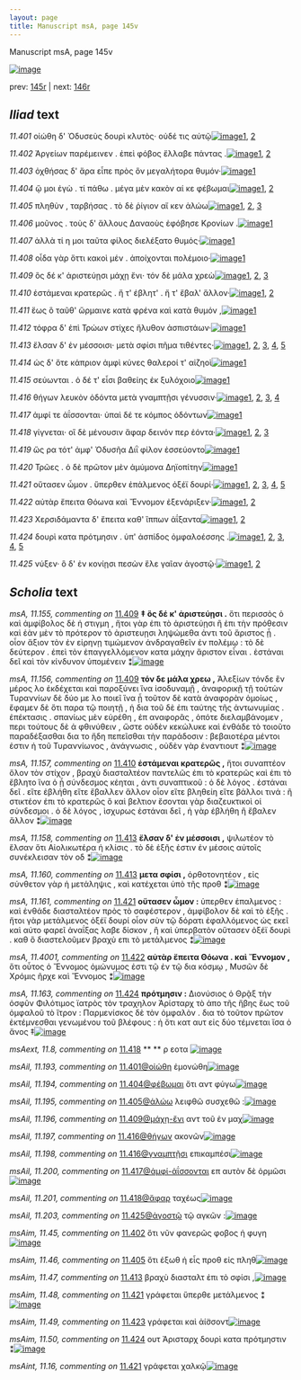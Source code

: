 ```yaml
---
layout: page
title: Manuscript msA, page 145v
---
```


Manuscript msA, page 145v

[![image](http://www.homermultitext.org/iipsrv?OBJ=IIP,1.0&FIF=/project/homer/pyramidal/deepzoom/hmt/vaimg/2017a/VA145VN_0647.tif&WID=100&CVT=JPEG)](http://www.homermultitext.org/ict2/?urn=urn:cite2:hmt:vaimg.2017a:VA145VN_0647)

prev:  [145r](../145r/) | next:  [146r](../146r/)

## *Iliad* text

*11.401* <a id="11.401"/> οἰώθη δ' Ὀδυσεὺς δουρὶ κλυτὸς· οὐδέ τις αὐτῷ[![image](http://www.homermultitext.org/iipsrv?OBJ=IIP,1.0&FIF=/project/homer/pyramidal/deepzoom/hmt/vaimg/2017a/VA145VN_0647.tif&RGN=0.508,0.2282,0.388,0.0278&WID=1000&CVT=JPEG)](http://www.homermultitext.org/ict2/?urn=urn:cite2:hmt:vaimg.2017a:VA145VN_0647@0.508,0.2282,0.388,0.0278)[1](#msAil_11.193), [2](#msA_11.164)

*11.402* <a id="11.402"/> Ἀργείων παρέμεινεν . ἐπεὶ φόβος ἔλλαβε πάντας .[![image](http://www.homermultitext.org/iipsrv?OBJ=IIP,1.0&FIF=/project/homer/pyramidal/deepzoom/hmt/vaimg/2017a/VA145VN_0647.tif&RGN=0.502,0.25,0.421,0.0233&WID=1000&CVT=JPEG)](http://www.homermultitext.org/ict2/?urn=urn:cite2:hmt:vaimg.2017a:VA145VN_0647@0.502,0.25,0.421,0.0233)[1](#msAim_11.45), [2](#msA_11.164)

*11.403* <a id="11.403"/> ὀχθήσας δ' ἄρα εἶπε πρὸς ὃν μεγαλήτορα θυμόν·[![image](http://www.homermultitext.org/iipsrv?OBJ=IIP,1.0&FIF=/project/homer/pyramidal/deepzoom/hmt/vaimg/2017a/VA145VN_0647.tif&RGN=0.507,0.2703,0.417,0.0225&WID=1000&CVT=JPEG)](http://www.homermultitext.org/ict2/?urn=urn:cite2:hmt:vaimg.2017a:VA145VN_0647@0.507,0.2703,0.417,0.0225)[1](#msA_11.164)

*11.404* <a id="11.404"/> ᾤ μοι ἐγὼ . τί πάθω . μέγα μὲν κακὸν αί κε φέβωμαι[![image](http://www.homermultitext.org/iipsrv?OBJ=IIP,1.0&FIF=/project/homer/pyramidal/deepzoom/hmt/vaimg/2017a/VA145VN_0647.tif&RGN=0.504,0.2883,0.415,0.0225&WID=1000&CVT=JPEG)](http://www.homermultitext.org/ict2/?urn=urn:cite2:hmt:vaimg.2017a:VA145VN_0647@0.504,0.2883,0.415,0.0225)[1](#msAil_11.194), [2](#msA_11.164)

*11.405* <a id="11.405"/> πληθὺν , ταρβήσας . τὸ δὲ ῥίγιον αἴ κεν ἁλώω[![image](http://www.homermultitext.org/iipsrv?OBJ=IIP,1.0&FIF=/project/homer/pyramidal/deepzoom/hmt/vaimg/2017a/VA145VN_0647.tif&RGN=0.51,0.3041,0.394,0.0233&WID=1000&CVT=JPEG)](http://www.homermultitext.org/ict2/?urn=urn:cite2:hmt:vaimg.2017a:VA145VN_0647@0.51,0.3041,0.394,0.0233)[1](#msAim_11.46), [2](#msAil_11.195), [3](#msA_11.164)

*11.406* <a id="11.406"/> μοῦνος . τοὺς δ' ἄλλους Δαναοὺς ἐφόβησε Κρονίων .[![image](http://www.homermultitext.org/iipsrv?OBJ=IIP,1.0&FIF=/project/homer/pyramidal/deepzoom/hmt/vaimg/2017a/VA145VN_0647.tif&RGN=0.508,0.3228,0.422,0.024&WID=1000&CVT=JPEG)](http://www.homermultitext.org/ict2/?urn=urn:cite2:hmt:vaimg.2017a:VA145VN_0647@0.508,0.3228,0.422,0.024)[1](#msA_11.164)

*11.407* <a id="11.407"/> ἀλλὰ τί η μοι ταῦτα φίλος διελέξατο θυμός·[![image](http://www.homermultitext.org/iipsrv?OBJ=IIP,1.0&FIF=/project/homer/pyramidal/deepzoom/hmt/vaimg/2017a/VA145VN_0647.tif&RGN=0.509,0.3423,0.382,0.0248&WID=1000&CVT=JPEG)](http://www.homermultitext.org/ict2/?urn=urn:cite2:hmt:vaimg.2017a:VA145VN_0647@0.509,0.3423,0.382,0.0248)[1](#msA_11.164)

*11.408* <a id="11.408"/> οἶδα γὰρ ὅττι κακοὶ μέν . ἀποίχονται πολέμοιο·[![image](http://www.homermultitext.org/iipsrv?OBJ=IIP,1.0&FIF=/project/homer/pyramidal/deepzoom/hmt/vaimg/2017a/VA145VN_0647.tif&RGN=0.509,0.3604,0.387,0.027&WID=1000&CVT=JPEG)](http://www.homermultitext.org/ict2/?urn=urn:cite2:hmt:vaimg.2017a:VA145VN_0647@0.509,0.3604,0.387,0.027)[1](#msA_11.164)

*11.409* <a id="11.409"/> ὃς δέ κ' ἀριστεύῃσι μάχῃ ἔνι· τόν δὲ μάλα χρεὼ[![image](http://www.homermultitext.org/iipsrv?OBJ=IIP,1.0&FIF=/project/homer/pyramidal/deepzoom/hmt/vaimg/2017a/VA145VN_0647.tif&RGN=0.51,0.3814,0.406,0.024&WID=1000&CVT=JPEG)](http://www.homermultitext.org/ict2/?urn=urn:cite2:hmt:vaimg.2017a:VA145VN_0647@0.51,0.3814,0.406,0.024)[1](#msA_11.156), [2](#msA_11.155), [3](#msA_11.164)

*11.410* <a id="11.410"/> ἑστάμεναι κρατερῶς . ἤ τ' έβλητ' . ἤ τ' ἔβαλ' ἄλλον·[![image](http://www.homermultitext.org/iipsrv?OBJ=IIP,1.0&FIF=/project/homer/pyramidal/deepzoom/hmt/vaimg/2017a/VA145VN_0647.tif&RGN=0.508,0.4009,0.402,0.0225&WID=1000&CVT=JPEG)](http://www.homermultitext.org/ict2/?urn=urn:cite2:hmt:vaimg.2017a:VA145VN_0647@0.508,0.4009,0.402,0.0225)[1](#msA_11.157), [2](#msA_11.164)

*11.411* <a id="11.411"/> ἕως ὃ ταῦθ' ὥρμαινε κατὰ φρένα καὶ κατὰ θυμόν ,[![image](http://www.homermultitext.org/iipsrv?OBJ=IIP,1.0&FIF=/project/homer/pyramidal/deepzoom/hmt/vaimg/2017a/VA145VN_0647.tif&RGN=0.506,0.4167,0.404,0.0233&WID=1000&CVT=JPEG)](http://www.homermultitext.org/ict2/?urn=urn:cite2:hmt:vaimg.2017a:VA145VN_0647@0.506,0.4167,0.404,0.0233)[1](#msA_11.164)

*11.412* <a id="11.412"/> τόφρα δ' ἐπὶ Τρώων στίχες ἤλυθον ἀσπιστάων·[![image](http://www.homermultitext.org/iipsrv?OBJ=IIP,1.0&FIF=/project/homer/pyramidal/deepzoom/hmt/vaimg/2017a/VA145VN_0647.tif&RGN=0.505,0.4369,0.387,0.0233&WID=1000&CVT=JPEG)](http://www.homermultitext.org/ict2/?urn=urn:cite2:hmt:vaimg.2017a:VA145VN_0647@0.505,0.4369,0.387,0.0233)[1](#msA_11.164)

*11.413* <a id="11.413"/> ἔλσαν δ' ἐν μέσσοισι· μετὰ σφίσι πῆμα τιθέντες·[![image](http://www.homermultitext.org/iipsrv?OBJ=IIP,1.0&FIF=/project/homer/pyramidal/deepzoom/hmt/vaimg/2017a/VA145VN_0647.tif&RGN=0.504,0.4565,0.408,0.0248&WID=1000&CVT=JPEG)](http://www.homermultitext.org/ict2/?urn=urn:cite2:hmt:vaimg.2017a:VA145VN_0647@0.504,0.4565,0.408,0.0248)[1](#msA_11.158), [2](#msAim_11.47), [3](#msA_11.160), [4](#msA_11.159), [5](#msA_11.164)

*11.414* <a id="11.414"/> ὡς δ' ὅτε κάπριον ἀμφὶ κύνες θαλεροί τ' αἰζηοὶ[![image](http://www.homermultitext.org/iipsrv?OBJ=IIP,1.0&FIF=/project/homer/pyramidal/deepzoom/hmt/vaimg/2017a/VA145VN_0647.tif&RGN=0.502,0.473,0.422,0.024&WID=1000&CVT=JPEG)](http://www.homermultitext.org/ict2/?urn=urn:cite2:hmt:vaimg.2017a:VA145VN_0647@0.502,0.473,0.422,0.024)[1](#msA_11.164)

*11.415* <a id="11.415"/> σεύωνται . ὁ δέ τ' εἶσι βαθείης ἐκ ξυλόχοιο[![image](http://www.homermultitext.org/iipsrv?OBJ=IIP,1.0&FIF=/project/homer/pyramidal/deepzoom/hmt/vaimg/2017a/VA145VN_0647.tif&RGN=0.507,0.4925,0.381,0.0233&WID=1000&CVT=JPEG)](http://www.homermultitext.org/ict2/?urn=urn:cite2:hmt:vaimg.2017a:VA145VN_0647@0.507,0.4925,0.381,0.0233)[1](#msA_11.164)

*11.416* <a id="11.416"/> θήγων λευκὸν ὀδόντα μετὰ γναμπτῇσι γένυσσιν·[![image](http://www.homermultitext.org/iipsrv?OBJ=IIP,1.0&FIF=/project/homer/pyramidal/deepzoom/hmt/vaimg/2017a/VA145VN_0647.tif&RGN=0.501,0.512,0.411,0.0263&WID=1000&CVT=JPEG)](http://www.homermultitext.org/ict2/?urn=urn:cite2:hmt:vaimg.2017a:VA145VN_0647@0.501,0.512,0.411,0.0263)[1](#msAil_11.197), [2](#msAil_11.198), [3](#msAil_11.199), [4](#msA_11.164)

*11.417* <a id="11.417"/> ἀμφί τε ἀΐσσονται· ὑπαὶ δέ τε κόμπος ὀδόντων[![image](http://www.homermultitext.org/iipsrv?OBJ=IIP,1.0&FIF=/project/homer/pyramidal/deepzoom/hmt/vaimg/2017a/VA145VN_0647.tif&RGN=0.502,0.5315,0.395,0.0248&WID=1000&CVT=JPEG)](http://www.homermultitext.org/ict2/?urn=urn:cite2:hmt:vaimg.2017a:VA145VN_0647@0.502,0.5315,0.395,0.0248)[1](#msA_11.164)

*11.418* <a id="11.418"/> γίγνεται· οἳ δὲ μένουσιν ἄφαρ δεινόν περ ἐόντα·[![image](http://www.homermultitext.org/iipsrv?OBJ=IIP,1.0&FIF=/project/homer/pyramidal/deepzoom/hmt/vaimg/2017a/VA145VN_0647.tif&RGN=0.499,0.5511,0.398,0.024&WID=1000&CVT=JPEG)](http://www.homermultitext.org/ict2/?urn=urn:cite2:hmt:vaimg.2017a:VA145VN_0647@0.499,0.5511,0.398,0.024)[1](#msAil_11.201), [2](#msAext_11.8), [3](#msA_11.164)

*11.419* <a id="11.419"/> ὥς ρα τότ' ἀμφ' Ὀδυσῆα Διῒ φίλον ἐσσεύοντο[![image](http://www.homermultitext.org/iipsrv?OBJ=IIP,1.0&FIF=/project/homer/pyramidal/deepzoom/hmt/vaimg/2017a/VA145VN_0647.tif&RGN=0.507,0.5691,0.374,0.0248&WID=1000&CVT=JPEG)](http://www.homermultitext.org/ict2/?urn=urn:cite2:hmt:vaimg.2017a:VA145VN_0647@0.507,0.5691,0.374,0.0248)[1](#msA_11.164)

*11.420* <a id="11.420"/> Τρῶες . ὁ δὲ πρῶτον μὲν ἀμύμονα Δηϊοπίτην[![image](http://www.homermultitext.org/iipsrv?OBJ=IIP,1.0&FIF=/project/homer/pyramidal/deepzoom/hmt/vaimg/2017a/VA145VN_0647.tif&RGN=0.509,0.5871,0.395,0.024&WID=1000&CVT=JPEG)](http://www.homermultitext.org/ict2/?urn=urn:cite2:hmt:vaimg.2017a:VA145VN_0647@0.509,0.5871,0.395,0.024)[1](#msA_11.164)

*11.421* <a id="11.421"/> οὔτασεν ὦμον . ὕπερθεν ἐπάλμενος ὀξέϊ δουρί·[![image](http://www.homermultitext.org/iipsrv?OBJ=IIP,1.0&FIF=/project/homer/pyramidal/deepzoom/hmt/vaimg/2017a/VA145VN_0647.tif&RGN=0.51,0.6074,0.408,0.0263&WID=1000&CVT=JPEG)](http://www.homermultitext.org/ict2/?urn=urn:cite2:hmt:vaimg.2017a:VA145VN_0647@0.51,0.6074,0.408,0.0263)[1](#msAext_11.9), [2](#msAim_11.48), [3](#msA_11.161), [4](#msA_11.164), [5](#msAint_11.16)

*11.422* <a id="11.422"/> αὐτὰρ ἔπειτα Θόωνα καὶ Ἔννομον ἐξενάριξεν·[![image](http://www.homermultitext.org/iipsrv?OBJ=IIP,1.0&FIF=/project/homer/pyramidal/deepzoom/hmt/vaimg/2017a/VA145VN_0647.tif&RGN=0.51,0.6254,0.41,0.0285&WID=1000&CVT=JPEG)](http://www.homermultitext.org/ict2/?urn=urn:cite2:hmt:vaimg.2017a:VA145VN_0647@0.51,0.6254,0.41,0.0285)[1](#msA_11.4001), [2](#msA_11.164)

*11.423* <a id="11.423"/> Χερσιδάμαντα δ' ἔπειτα καθ' ἵππων ἀΐξαντα[![image](http://www.homermultitext.org/iipsrv?OBJ=IIP,1.0&FIF=/project/homer/pyramidal/deepzoom/hmt/vaimg/2017a/VA145VN_0647.tif&RGN=0.506,0.6449,0.43,0.027&WID=1000&CVT=JPEG)](http://www.homermultitext.org/ict2/?urn=urn:cite2:hmt:vaimg.2017a:VA145VN_0647@0.506,0.6449,0.43,0.027)[1](#msAim_11.49), [2](#msA_11.164)

*11.424* <a id="11.424"/> δουρὶ κατα πρότμησιν . ὑπ' ἀσπίδος ὀμφαλοέσσης .[![image](http://www.homermultitext.org/iipsrv?OBJ=IIP,1.0&FIF=/project/homer/pyramidal/deepzoom/hmt/vaimg/2017a/VA145VN_0647.tif&RGN=0.516,0.6644,0.407,0.0233&WID=1000&CVT=JPEG)](http://www.homermultitext.org/ict2/?urn=urn:cite2:hmt:vaimg.2017a:VA145VN_0647@0.516,0.6644,0.407,0.0233)[1](#msA_11.163), [2](#msA_11.162), [3](#msAil_11.202), [4](#msAim_11.50), [5](#msA_11.164)

*11.425* <a id="11.425"/> νύξεν· ὃ δ' ἐν κονίῃσι πεσὼν ἕλε γαῖαν ἀγοστῷ·[![image](http://www.homermultitext.org/iipsrv?OBJ=IIP,1.0&FIF=/project/homer/pyramidal/deepzoom/hmt/vaimg/2017a/VA145VN_0647.tif&RGN=0.508,0.6817,0.405,0.027&WID=1000&CVT=JPEG)](http://www.homermultitext.org/ict2/?urn=urn:cite2:hmt:vaimg.2017a:VA145VN_0647@0.508,0.6817,0.405,0.027)[1](#msAil_11.203), [2](#msA_11.164)

## *Scholia* text

*msA, 11.155, commenting on* [11.409](#11.409)  <a id="msA_11.155"/> **‡ ὃς δέ κ' ἀριστεύῃσι .** ὅτι περισσὸς ὁ καὶ ἀμφίβολος δὲ ἡ στιγμη , ἤτοι γὰρ ἐπι τὸ ἀριστεύῃσι ἢ ἐπι τὴν πρόθεσιν καὶ ἐὰν μὲν τὸ πρότερον τὸ ἀριστευῃσι ληψώμεθα ἀντι τοῦ ἄριστος ᾖ . οἶον ἄξιον τὸν ἐν εἰρηνῃ τιμώμενον ἀνδραγαθεῖν ἐν πολέμῳ : τὸ δὲ δεύτερον . ἐπεὶ τὸν ἐπαγγελλόμενον κατα μάχην ἄριστον εἶναι . ἑστάναι δεῖ καὶ τὸν κίνδυνον ὑπομένειν ⁑[![image](http://www.homermultitext.org/iipsrv?OBJ=IIP,1.0&FIF=/project/homer/pyramidal/deepzoom/hmt/vaimg/2017a/VA145VN_0647.tif&RGN=0.208,0.2056,0.231,0.1245&WID=1000&CVT=JPEG)](http://www.homermultitext.org/ict2/?urn=urn:cite2:hmt:vaimg.2017a:VA145VN_0647@0.208,0.2056,0.231,0.1245)

*msA, 11.156, commenting on* [11.409](#11.409)  <a id="msA_11.156"/> **τόν δε μάλα χρεω ,** Ἀλεξίων τόνδε ἓν μέρος λο ἐκδέχεται καὶ παροξύνει ἵνα ἰσοδυναμῇ , ἀναφορικῇ τῇ τούτὼν Τυραννίων δὲ δύο με λο ποιεῖ ἵνα ᾖ τοῦτον δὲ κατὰ ἀναφορὰν ὁμοίως , ἔφαμεν δὲ ὅτι παρα τῷ ποιητῇ , ἡ δια τοῦ δὲ ἐπι ταύτης τῆς ἀντωνυμίας . ἐπέκτασις . σπανίως μὲν εὑρέθη , ἐπ αναφορᾶς , ὁπότε διελαμβάνομεν , περι τούτους δὲ ἀ φθινύθειν , ὥστε οὐδὲν κεκώλυκε καὶ ἐνθάδε τὸ τοιοῦτο παραδέξασθαι δια το ἤδη πεπεῖσθαι τὴν παράδοσιν : βεβαιοτέρα μέντοι ἐστιν ἡ τοῦ Τυραννίωνος , ἀνάγνωσις , οὐδὲν γὰρ ἐναντιουτ ⁑[![image](http://www.homermultitext.org/iipsrv?OBJ=IIP,1.0&FIF=/project/homer/pyramidal/deepzoom/hmt/vaimg/2017a/VA145VN_0647.tif&RGN=0.221,0.3256,0.249,0.183&WID=1000&CVT=JPEG)](http://www.homermultitext.org/ict2/?urn=urn:cite2:hmt:vaimg.2017a:VA145VN_0647@0.221,0.3256,0.249,0.183)

*msA, 11.157, commenting on* [11.410](#11.410)  <a id="msA_11.157"/> **ἑστάμεναι κρατερῶς ,** ἥτοι συναπτέον ὅλον τὸν στίχον , βραχὺ διασταλτέον παντελῶς ἐπι τὸ κρατερῶς καὶ ἐπι τὸ ἔβλητο ἵνα ὁ ᾗ σύνδεσμος κέηται , ἀντι συναπτικοῦ : ὁ δὲ λόγος . ἑστάναι δεῖ . εἴτε ἐβλήθη εἴτε ἔβαλλεν ἄλλον οἶον εἴτε βληθείη εἴτε βάλλοι τινά : ἢ στικτέον ἐπι τὸ κρατερῶς ὃ καὶ βελτιον ἔσονται γὰρ διαζευκτικοὶ οἱ σύνδεσμοι . ὁ δὲ λόγος , ὶσχυρως ἑστάναι δεῖ , ἠ γὰρ ἐβλήθη ἢ ἔβαλεν ἄλλον ⁑[![image](http://www.homermultitext.org/iipsrv?OBJ=IIP,1.0&FIF=/project/homer/pyramidal/deepzoom/hmt/vaimg/2017a/VA145VN_0647.tif&RGN=0.237,0.5064,0.241,0.1335&WID=1000&CVT=JPEG)](http://www.homermultitext.org/ict2/?urn=urn:cite2:hmt:vaimg.2017a:VA145VN_0647@0.237,0.5064,0.241,0.1335)

*msA, 11.158, commenting on* [11.413](#11.413)  <a id="msA_11.158"/> **ἔλσαν δ' ἐν μέσσοισι ,** ψιλωτέον τὸ ἔλσαν ὅτι Αἰολικωτέρα ἡ κλίσις . τὸ δὲ ἑξῆς ἐστιν ἐν μέσοις αὐτοῖς συνέκλεισαν τὸν οδ ⁑[![image](http://www.homermultitext.org/iipsrv?OBJ=IIP,1.0&FIF=/project/homer/pyramidal/deepzoom/hmt/vaimg/2017a/VA145VN_0647.tif&RGN=0.24,0.6332,0.247,0.0413&WID=1000&CVT=JPEG)](http://www.homermultitext.org/ict2/?urn=urn:cite2:hmt:vaimg.2017a:VA145VN_0647@0.24,0.6332,0.247,0.0413)

*msA, 11.160, commenting on* [11.413](#11.413)  <a id="msA_11.160"/> **μετα σφίσι ,** ὀρθοτονητέον , εἰς σύνθετον γὰρ ἡ μετάληψις , καὶ κατέχεται ὑπὸ τῆς προθ ⁑[![image](http://www.homermultitext.org/iipsrv?OBJ=IIP,1.0&FIF=/project/homer/pyramidal/deepzoom/hmt/vaimg/2017a/VA145VN_0647.tif&RGN=0.254,0.7194,0.39,0.0338&WID=1000&CVT=JPEG)](http://www.homermultitext.org/ict2/?urn=urn:cite2:hmt:vaimg.2017a:VA145VN_0647@0.254,0.7194,0.39,0.0338)

*msA, 11.161, commenting on* [11.421](#11.421)  <a id="msA_11.161"/> **οὔτασεν ὦμον :** ὑπερθεν ἑπαλμενος : καὶ ἐνθάδε διασταλτέον πρὸς τὸ σαφέστερον , ἀμφίβολον δὲ καὶ τὸ ἑξῆς . ἤτοι γὰρ μετάλμενος ὀξέϊ δουρί οἶον σὺν τῷ δόρατι ἐφαλλόμενος ὡς εκεῖ καὶ αὐτο φαρεῖ ἀναΐξας λαβε δίσκον , ἢ καὶ ὑπερβατὸν οὔτασεν ὀξέϊ δουρὶ . καθ ὃ διαστελοῦμεν βραχὺ επι τὸ μετάλμενος ⁑[![image](http://www.homermultitext.org/iipsrv?OBJ=IIP,1.0&FIF=/project/homer/pyramidal/deepzoom/hmt/vaimg/2017a/VA145VN_0647.tif&RGN=0.25,0.7247,0.687,0.054&WID=1000&CVT=JPEG)](http://www.homermultitext.org/ict2/?urn=urn:cite2:hmt:vaimg.2017a:VA145VN_0647@0.25,0.7247,0.687,0.054)

*msA, 11.4001, commenting on* [11.422](#11.422)  <a id="msA_11.4001"/> **αὐτὰρ ἔπειτα Θόωνα . καὶ Ἔννομον ,** ὅτι οὗτος ὁ Ἔννομος ὁμώνυμος ἐστι τῷ ἐν τῷ δια κόσμῳ , Μυσῶν δὲ Χρόμις ῆρχε καὶ Ἔννομος ⁑[![image](http://www.homermultitext.org/iipsrv?OBJ=IIP,1.0&FIF=/project/homer/pyramidal/deepzoom/hmt/vaimg/2017a/VA145VN_0647.tif&RGN=0.249,0.7517,0.687,0.0413&WID=1000&CVT=JPEG)](http://www.homermultitext.org/ict2/?urn=urn:cite2:hmt:vaimg.2017a:VA145VN_0647@0.249,0.7517,0.687,0.0413)

*msA, 11.163, commenting on* [11.424](#11.424)  <a id="msA_11.163"/> **πρότμησιν :** Διονύσιος ὁ Θρᾷξ τὴν ὀσφῦν Φιλότιμος ϊατρὸς τὸν τραχηλον Ἀρίσταρχ τὸ ἀπο τῆς ἥβης ἕως τοῦ ὀμφαλοῦ τὸ ἴτρον : Παρμενίσκος δὲ τὸν ὀμφαλὸν . δια τὸ τοῦτον πρῶτον ἐκτέμνεσθαι γενωμένου τοῦ βλέφους : ἠ ὅτι κατ αυτ εἰς δύο τέμνεται ἴσα ὁ ἄνος ‡[![image](http://www.homermultitext.org/iipsrv?OBJ=IIP,1.0&FIF=/project/homer/pyramidal/deepzoom/hmt/vaimg/2017a/VA145VN_0647.tif&RGN=0.253,0.7922,0.677,0.0465&WID=1000&CVT=JPEG)](http://www.homermultitext.org/ict2/?urn=urn:cite2:hmt:vaimg.2017a:VA145VN_0647@0.253,0.7922,0.677,0.0465)

*msAext, 11.8, commenting on* [11.418](#11.418)  <a id="msAext_11.8"/> **					 				** 					 ρ εoτα 					 				[![image](http://www.homermultitext.org/iipsrv?OBJ=IIP,1.0&FIF=/project/homer/pyramidal/deepzoom/hmt/vaimg/2017a/VA145VN_0647.tif&RGN=0.109,0.5536,0.029,0.0173&WID=1000&CVT=JPEG)](http://www.homermultitext.org/ict2/?urn=urn:cite2:hmt:vaimg.2017a:VA145VN_0647@0.109,0.5536,0.029,0.0173)

*msAil, 11.193, commenting on* [11.401@οἰώθη](#11.401@οἰώθη)  <a id="msAil_11.193"/> ἐμονώθη[![image](http://www.homermultitext.org/iipsrv?OBJ=IIP,1.0&FIF=/project/homer/pyramidal/deepzoom/hmt/vaimg/2017a/VA145VN_0647.tif&RGN=0.524,0.2161,0.062,0.015&WID=1000&CVT=JPEG)](http://www.homermultitext.org/ict2/?urn=urn:cite2:hmt:vaimg.2017a:VA145VN_0647@0.524,0.2161,0.062,0.015)

*msAil, 11.194, commenting on* [11.404@φέβωμαι](#11.404@φέβωμαι)  <a id="msAil_11.194"/> ὅτι αντ φύγω[![image](http://www.homermultitext.org/iipsrv?OBJ=IIP,1.0&FIF=/project/homer/pyramidal/deepzoom/hmt/vaimg/2017a/VA145VN_0647.tif&RGN=0.871,0.2843,0.046,0.0143&WID=1000&CVT=JPEG)](http://www.homermultitext.org/ict2/?urn=urn:cite2:hmt:vaimg.2017a:VA145VN_0647@0.871,0.2843,0.046,0.0143)

*msAil, 11.195, commenting on* [11.405@ἁλώω](#11.405@ἁλώω)  <a id="msAil_11.195"/> λειφθῶ συσχεθῶ :[![image](http://www.homermultitext.org/iipsrv?OBJ=IIP,1.0&FIF=/project/homer/pyramidal/deepzoom/hmt/vaimg/2017a/VA145VN_0647.tif&RGN=0.842,0.3001,0.082,0.015&WID=1000&CVT=JPEG)](http://www.homermultitext.org/ict2/?urn=urn:cite2:hmt:vaimg.2017a:VA145VN_0647@0.842,0.3001,0.082,0.015)

*msAil, 11.196, commenting on* [11.409@μάχῃ-ἔνι](#11.409@μάχῃ-ἔνι)  <a id="msAil_11.196"/> αντ τοῦ ἐν μαχ[![image](http://www.homermultitext.org/iipsrv?OBJ=IIP,1.0&FIF=/project/homer/pyramidal/deepzoom/hmt/vaimg/2017a/VA145VN_0647.tif&RGN=0.694,0.3743,0.057,0.018&WID=1000&CVT=JPEG)](http://www.homermultitext.org/ict2/?urn=urn:cite2:hmt:vaimg.2017a:VA145VN_0647@0.694,0.3743,0.057,0.018)

*msAil, 11.197, commenting on* [11.416@θήγων](#11.416@θήγων)  <a id="msAil_11.197"/> ακονῶν[![image](http://www.homermultitext.org/iipsrv?OBJ=IIP,1.0&FIF=/project/homer/pyramidal/deepzoom/hmt/vaimg/2017a/VA145VN_0647.tif&RGN=0.53,0.5056,0.04,0.018&WID=1000&CVT=JPEG)](http://www.homermultitext.org/ict2/?urn=urn:cite2:hmt:vaimg.2017a:VA145VN_0647@0.53,0.5056,0.04,0.018)

*msAil, 11.198, commenting on* [11.416@γναμπτῇσι](#11.416@γναμπτῇσι)  <a id="msAil_11.198"/> επικαμπέσι[![image](http://www.homermultitext.org/iipsrv?OBJ=IIP,1.0&FIF=/project/homer/pyramidal/deepzoom/hmt/vaimg/2017a/VA145VN_0647.tif&RGN=0.768,0.5079,0.071,0.0143&WID=1000&CVT=JPEG)](http://www.homermultitext.org/ict2/?urn=urn:cite2:hmt:vaimg.2017a:VA145VN_0647@0.768,0.5079,0.071,0.0143)

*msAil, 11.200, commenting on* [11.417@ἀμφί-ἀΐσσονται](#11.417@ἀμφί-ἀΐσσονται)  <a id="msAil_11.200"/> επ αυτὸν δὲ ὁρμῶσι[![image](http://www.homermultitext.org/iipsrv?OBJ=IIP,1.0&FIF=/project/homer/pyramidal/deepzoom/hmt/vaimg/2017a/VA145VN_0647.tif&RGN=0.543,0.5259,0.091,0.0135&WID=1000&CVT=JPEG)](http://www.homermultitext.org/ict2/?urn=urn:cite2:hmt:vaimg.2017a:VA145VN_0647@0.543,0.5259,0.091,0.0135)

*msAil, 11.201, commenting on* [11.418@ἄφαρ](#11.418@ἄφαρ)  <a id="msAil_11.201"/> ταχέως[![image](http://www.homermultitext.org/iipsrv?OBJ=IIP,1.0&FIF=/project/homer/pyramidal/deepzoom/hmt/vaimg/2017a/VA145VN_0647.tif&RGN=0.724,0.5461,0.034,0.015&WID=1000&CVT=JPEG)](http://www.homermultitext.org/ict2/?urn=urn:cite2:hmt:vaimg.2017a:VA145VN_0647@0.724,0.5461,0.034,0.015)

*msAil, 11.203, commenting on* [11.425@ἀγοστῷ](#11.425@ἀγοστῷ)  <a id="msAil_11.203"/> τῷ αγκῶν :[![image](http://www.homermultitext.org/iipsrv?OBJ=IIP,1.0&FIF=/project/homer/pyramidal/deepzoom/hmt/vaimg/2017a/VA145VN_0647.tif&RGN=0.858,0.6819,0.054,0.0135&WID=1000&CVT=JPEG)](http://www.homermultitext.org/ict2/?urn=urn:cite2:hmt:vaimg.2017a:VA145VN_0647@0.858,0.6819,0.054,0.0135)

*msAim, 11.45, commenting on* [11.402](#11.402)  <a id="msAim_11.45"/> ὅτι νῦν φανερῶς φοβος ἡ φυγη[![image](http://www.homermultitext.org/iipsrv?OBJ=IIP,1.0&FIF=/project/homer/pyramidal/deepzoom/hmt/vaimg/2017a/VA145VN_0647.tif&RGN=0.439,0.2453,0.061,0.0248&WID=1000&CVT=JPEG)](http://www.homermultitext.org/ict2/?urn=urn:cite2:hmt:vaimg.2017a:VA145VN_0647@0.439,0.2453,0.061,0.0248)

*msAim, 11.46, commenting on* [11.405](#11.405)  <a id="msAim_11.46"/> ὅτι έξωθ ἡ εἶς προθ εἰς πληθ[![image](http://www.homermultitext.org/iipsrv?OBJ=IIP,1.0&FIF=/project/homer/pyramidal/deepzoom/hmt/vaimg/2017a/VA145VN_0647.tif&RGN=0.444,0.3046,0.052,0.0255&WID=1000&CVT=JPEG)](http://www.homermultitext.org/ict2/?urn=urn:cite2:hmt:vaimg.2017a:VA145VN_0647@0.444,0.3046,0.052,0.0255)

*msAim, 11.47, commenting on* [11.413](#11.413)  <a id="msAim_11.47"/> βραχὺ διασταλτ ἐπι τὸ σφίσι ,[![image](http://www.homermultitext.org/iipsrv?OBJ=IIP,1.0&FIF=/project/homer/pyramidal/deepzoom/hmt/vaimg/2017a/VA145VN_0647.tif&RGN=0.453,0.4584,0.055,0.0263&WID=1000&CVT=JPEG)](http://www.homermultitext.org/ict2/?urn=urn:cite2:hmt:vaimg.2017a:VA145VN_0647@0.453,0.4584,0.055,0.0263)

*msAim, 11.48, commenting on* [11.421](#11.421)  <a id="msAim_11.48"/> γράφεται ὕπερθε μετάλμενος ⁑[![image](http://www.homermultitext.org/iipsrv?OBJ=IIP,1.0&FIF=/project/homer/pyramidal/deepzoom/hmt/vaimg/2017a/VA145VN_0647.tif&RGN=0.459,0.6069,0.059,0.0308&WID=1000&CVT=JPEG)](http://www.homermultitext.org/ict2/?urn=urn:cite2:hmt:vaimg.2017a:VA145VN_0647@0.459,0.6069,0.059,0.0308)

*msAim, 11.49, commenting on* [11.423](#11.423)  <a id="msAim_11.49"/> γράφεται καὶ ἀί̈σσοντ[![image](http://www.homermultitext.org/iipsrv?OBJ=IIP,1.0&FIF=/project/homer/pyramidal/deepzoom/hmt/vaimg/2017a/VA145VN_0647.tif&RGN=0.467,0.6474,0.051,0.0195&WID=1000&CVT=JPEG)](http://www.homermultitext.org/ict2/?urn=urn:cite2:hmt:vaimg.2017a:VA145VN_0647@0.467,0.6474,0.051,0.0195)

*msAim, 11.50, commenting on* [11.424](#11.424)  <a id="msAim_11.50"/> ουτ Ἀρισταρχ δουρὶ κατα πρότμηστιν ⁑[![image](http://www.homermultitext.org/iipsrv?OBJ=IIP,1.0&FIF=/project/homer/pyramidal/deepzoom/hmt/vaimg/2017a/VA145VN_0647.tif&RGN=0.47,0.6707,0.042,0.0315&WID=1000&CVT=JPEG)](http://www.homermultitext.org/ict2/?urn=urn:cite2:hmt:vaimg.2017a:VA145VN_0647@0.47,0.6707,0.042,0.0315)

*msAint, 11.16, commenting on* [11.421](#11.421)  <a id="msAint_11.16"/> γράφεται χαλκῷ[![image](http://www.homermultitext.org/iipsrv?OBJ=IIP,1.0&FIF=/project/homer/pyramidal/deepzoom/hmt/vaimg/2017a/VA145VN_0647.tif&RGN=0.91,0.6047,0.027,0.0255&WID=1000&CVT=JPEG)](http://www.homermultitext.org/ict2/?urn=urn:cite2:hmt:vaimg.2017a:VA145VN_0647@0.91,0.6047,0.027,0.0255)